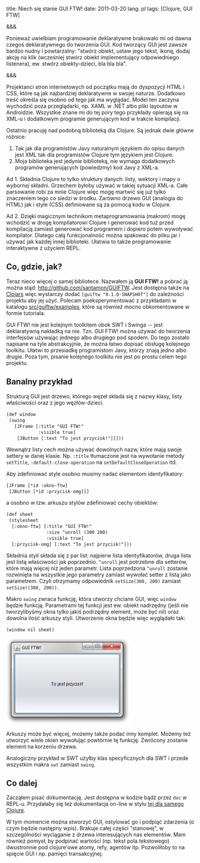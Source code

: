 title: Niech się stanie GUI FTW!
date: 2011-03-20
lang: pl
tags: [Clojure, GUI FTW]

&&&

Ponieważ uwielbiam programowanie deklaratywne brakowało mi od dawna
czegoś deklaratywnego do tworzenia GUI. Kod tworzący GUI jest zawsze
bardzo nudny i powtarzalny: "stwórz obiekt, ustaw jego tekst, ikonę,
dodaj akcję na klik (wcześniej stwórz obiekt implementujący
odpowiedniego listenera), ew. stwórz obiekty-dzieci, bla bla bla".

&&&

Projektanci stron internetowych od początku mają do dyspozycji HTML i
CSS, które są jak najbardziej deklaratywne w swojej naturze. Dodatkowo
treść określa się osobno od tego jak ma wyglądać. Model ten zaczyna
wychodzić poza przeglądarki, np. XAML w .NET albo pliki layoutów w
Androidzie. Wszystkie znane mi do tej pory tego przykłady opierają się
na XML-u i dodatkowym programie generującym kod w trakcie kompilacji.

Ostatnio pracuję nad podobną biblioteką dla Clojure. Są jednak dwie
główne różnice:

1. Tak jak dla programistów Javy naturalnym językiem do opisu danych
   jest XML tak dla programistów Clojure tym językiem jest Clojure.
2. Moja biblioteka jest jedynie biblioteką, nie wymaga dodatkowych
   programów generujących (powiedzmy) kod Javy z XML-a.

Ad 1. Składnia Clojure to tylko struktury danych: listy, wektory i
mapy o *wybornej* składni. Grzechem byłoby używać w takiej sytuacji
XML-a. Całe parsowanie robi za mnie Clojure więc mogę martwić się już
tylko znaczeniem tego co siedzi w środku. Zarówno drzewo GUI (analogia
do HTML) jak i style (CSS) definiowane są za pomocą kodu w Clojure.

Ad 2. Dzięki magicznym technikom metaprogramowania (makrom) mogę
wchodzić w drogę kompilatorowi Clojure i generować kod tuż przed
kompilacją zamiast generować kod programem i dopiero potem wywoływać
kompilator. Dlatego całą funkcjonalność można spakować do pliku jar i
używać jak każdej innej biblioteki. Ułatwia to także programowanie
interaktywne z użyciem REPL.

## Co, gdzie, jak?

Teraz nieco więcej o samej bibliotece. Nazwałem ją **GUI FTW!** a pobrać
ją można stąd: <http://github.com/santamon/GUIFTW>. Jest dostępna
także na [Clojars](http://clojars.org/guiftw) więc wystarczy dodać
`[guiftw "0.1.0-SNAPSHOT"]` do zależności projektu aby jej
użyć. Polecam poeksperymentować z przykładami w katalogu
[src/guiftw/examples](http://github.com/santamon/GUIFTW/blob/master/src/guiftw/examples),
które są również mocno obkomentowane w formie tutoriala.

GUI FTW! nie jest kolejnym toolkitem obok SWT i Swinga -- jest
deklaratywną nakładką na nie. Tzn. GUI FTW! można używać do tworzenia
interfejsów używając jednego albo drugiego pod spodem. Do tego zostało
napisane na tyle abstrakcyjnie, że można łatwo dopisać obsługę
kolejnego toolkitu. Ułatwi to przesiadkę programistom Javy, którzy
znają jedno albo drugie. Poza tym, pisanie kolejnego toolkitu nie jest
po prostu celem tego projektu.

## Banalny przykład

Strukturą GUI jest drzewo, którego węzeł składa się z nazwy
klasy, listy właściwości oraz z jego węzłów-dzieci.

    (def window
     (swing
       [JFrame [:title "GUI FTW!"
                :visible true]
        [JButton [:text "To jest przycisk!"]]]))

Wewnątrz listy cech można używać dowolnych nazw, które mają swoje
settery w danej klasie. Np. `:title` tłumaczone jest na wywołanie
metody `setTitle`, `:default-close-operation` na
`setDefaultCloseOperation` itd.

Aby zdefiniować style osobno musimy nadać elementom identyfikatory:

    [JFrame [*id :okno-ftw]
     [JButton [*id :przycisk-omg]]]

a osobno w tzw. arkuszu stylów zdefiniować cechy obiektów:

    (def sheet
     (stylesheet
      [:okno-ftw] [:title "GUI FTW!"
                   :size ^unroll (300 200)
                   :visible true]
      [:przycisk-omg] [:text "To jest przycisk!"]))

Składnia styli składa się z par list: najpierw lista identyfikatorów,
druga lista jest listą właściwości jak poprzednio. `^unroll` jest
potrzebne dla setterów, które mają więcej niż jeden parametr. Lista
poprzedzona `^unroll` zostanie rozwinięta na wszystkie jego parametry
zamiast wywołać setter z listą jako parametrem. Czyli otrzymamy
odpowiednik `setSize(300, 200)` zamiast `setSize((300, 200))`.

Makro `swing` zwraca funkcję, która utworzy chciane GUI, więc `window`
będzie funkcją. Parametrami tej funkcji jest ew. obiekt nadrzędny
(jeśli nie tworzylibyśmy okna tylko jakiś podrzędny element, może być
nil) oraz dowolna ilość arkuszy styli. Utworzenie okna będzie więc
wyglądało tak:

    (window nil sheet)

![Pierwsze okno](images/gui-ftw-pierwsze-okno.png)

Arkuszy może być więcej, możemy także podać inny komplet. Możemy też
utworzyć wiele okien wywołując powtórnie tę funkcję. Zwrócony zostanie
element na korzeniu drzewa.

Analogiczny przykład w SWT użyłby klas specyficznych dla SWT i przede
wszystkim makra `swt` zamiast `swing`.

## Co dalej

Zacząłem pisać dokumentację. Jest dostępna w kodzie bądź przez `doc` w
REPL-u. Przydałaby się też dokumentacja on-line w stylu [tej dla samego Clojure](http://clojure.github.com/clojure/).

W tym momencie można stworzyć GUI, ostylować go i podpiąć zdarzenia (o
czym będzie następny wpis). Brakuje całej części "stanowej", w
szczególności wyciąganie z drzewa interesujących nas elementów. Mam
również pomysł, by podpinać wartości (np. tekst pola tekstowego)
dwustronnie pod clojure'owe atomy, refy, agentów itp. Pozwoliłoby to
na spięcie GUI i np. pamięci transakcyjnej.
